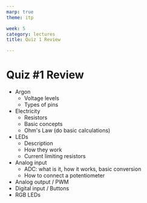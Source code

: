 ```yaml
---
marp: true
theme: itp

week: 5
category: lectures
title: Quiz 1 Review

---
```


<!-- headingDivider: 2 -->

# Quiz #1 Review

* Argon
  * Voltage levels
  * Types of pins
* Electricity
  * Resistors
  * Basic concepts
  * Ohm's Law (do basic calculations)
* LEDs
  * Description
  * How they work
  * Current limiting resistors
* Analog input
  * ADC: what is it, how it works, basic conversion
  * How to connect a potentiometer
* Analog output / PWM
* Digital input / Buttons
* RGB LEDs
